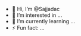 - 👋 Hi, I’m @Sajjadac
- 👀 I’m interested in ...
- 🌱 I’m currently learning ...
- ⚡ Fun fact: ...

<!---
Sajjadac/Sajjadac is a ✨ special ✨ repository because its `README.md` (this file) appears on your GitHub profile.
You can click the Preview link to take a look at your changes.
--->
